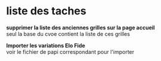 # liste des taches

**supprimer la liste des anciennes grilles sur la page accueil**  
seul la base du cvoe contient la liste de ces grilles 


**Importer les variations Elo Fide**  
voir le fichier de papi correspondant pour l'importer